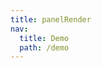 ```yaml
---
title: panelRender
nav:
  title: Demo
  path: /demo
---
```


<code src="../examples/panelRender.tsx"></code>
